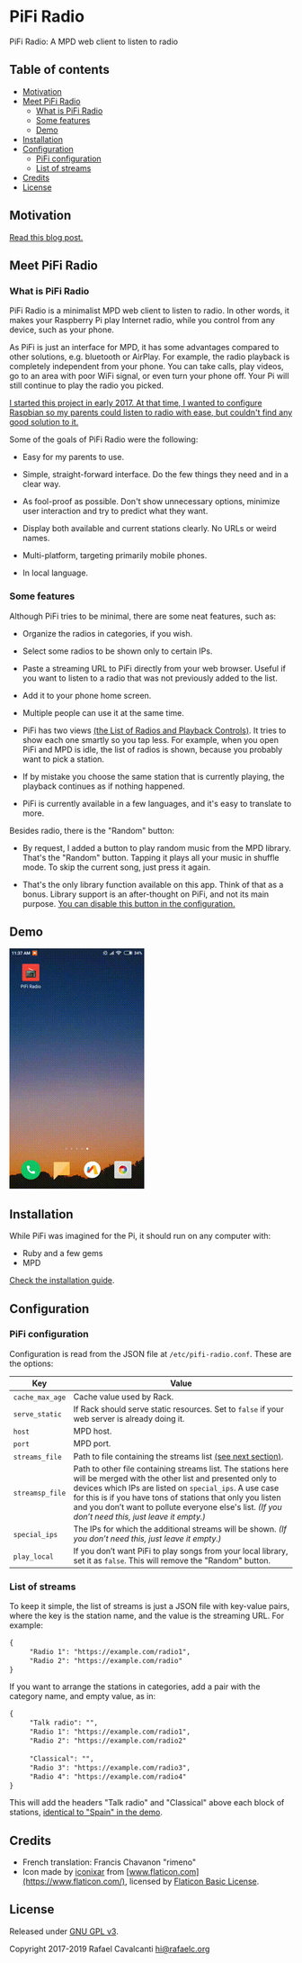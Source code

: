 # PiFi Radio

PiFi Radio: A MPD web client to listen to radio

## Table of contents
* [Motivation](#motivation)
* [Meet PiFi Radio](#meet-pifi-radio)
   * [What is PiFi Radio](#what-is-pifi-radio)
   * [Some features](#some-features)
   * [Demo](#demo)
* [Installation](#installation)
* [Configuration](#configuration)
   * [PiFi configuration](#pifi-configuration)
   * [List of streams](#list-of-streams)
* [Credits](#credits)
* [License](#license)


## Motivation

[Read this blog post.](https://rafaelc.org/blog/the-motivation-for-pifi-radio/)


## Meet PiFi Radio

### What is PiFi Radio

PiFi Radio is a minimalist MPD web client to listen to radio. In other words, it makes your Raspberry Pi play Internet radio, while you control from any device, such as your phone.

As PiFi is just an interface for MPD, it has some advantages compared to other solutions, e.g. bluetooth or AirPlay. For example, the radio playback is completely independent from your phone. You can take calls, play videos, go to an area with poor WiFi signal, or even turn your phone off. Your Pi will still continue to play the radio you picked.

[I started this project in early 2017. At that time, I wanted to configure Raspbian so my parents could listen to radio with ease, but couldn't find any good solution to it.](https://rafaelc.org/blog/the-motivation-for-pifi-radio/)

Some of the goals of PiFi Radio were the following:

- Easy for my parents to use.

- Simple, straight-forward interface. Do the few things they need and in a clear way.

- As fool-proof as possible. Don't show unnecessary options, minimize user interaction and try to predict what they want.

- Display both available and current stations clearly. No URLs or weird names.

- Multi-platform, targeting primarily mobile phones.

- In local language.



### Some features

Although PiFi tries to be minimal, there are some neat features, such as:

- Organize the radios in categories, if you wish.

- Select some radios to be shown only to certain IPs.

- Paste a streaming URL to PiFi directly from your web browser. Useful if you want to listen to a radio that was not previously added to the list.

- Add it to your phone home screen.

- Multiple people can use it at the same time.

- PiFi has two views [(the List of Radios and Playback Controls)](#demo). It tries to show each one smartly so you tap less. For example, when you open PiFi and MPD is idle, the list of radios is shown, because you probably want to pick a station.

- If by mistake you choose the same station that is currently playing, the playback continues as if nothing happened.

- PiFi is currently available in a few languages, and it's easy to translate to more.


Besides radio, there is the "Random" button:

- By request, I added a button to play random music from the MPD library. That's the "Random" button. Tapping it plays all your music in shuffle mode. To skip the current song, just press it again.

- That's the only library function available on this app. Think of that as a bonus. Library support is an after-thought on PiFi, and not its main purpose. [You can disable this button in the configuration.](#pifi-configuration)


## Demo

![Video demo](resources/demo.gif)


## Installation

While PiFi was imagined for the Pi, it should run on any computer with:

- Ruby and a few gems
- MPD

[Check the installation guide](INSTALL.md).


## Configuration

### PiFi configuration

Configuration is read from the JSON file at `/etc/pifi-radio.conf`. These are the options:

| Key             | Value
| --------------- | -------------------------------------------------------------------------
| `cache_max_age` | Cache value used by Rack.
| `serve_static`  | If Rack should serve static resources. Set to `false` if your web server is already doing it.
| `host`					| MPD host.
| `port`					| MPD port.
| `streams_file`  | Path to file containing the streams list [(see next section)](#list-of-streams).
| `streamsp_file` | Path to other file containing streams list. The stations here will be merged with the other list and presented only to devices which IPs are listed on `special_ips`. A use case for this is if you have tons of stations that only you listen and you don’t want to pollute everyone else's list. *(If you don’t need this, just leave it empty.)*
| `special_ips`   | The IPs for which the additional streams will be shown. *(If you don’t need this, just leave it empty.)*
| `play_local`    | If you don’t want PiFi to play songs from your local library, set it as `false`. This will remove the "Random" button.


### List of streams

To keep it simple, the list of streams is just a JSON file with key-value pairs, where the key is the station name, and the value is the streaming URL. For example:

    {
         "Radio 1": "https://example.com/radio1",
         "Radio 2": "https://example.com/radio"
    }

If you want to arrange the stations in categories, add a pair with the category name, and empty value, as in:

    {
         "Talk radio": "",
         "Radio 1": "https://example.com/radio1",
         "Radio 2": "https://example.com/radio2"

         "Classical": "",
         "Radio 3": "https://example.com/radio3",
         "Radio 4": "https://example.com/radio4"
    }

This will add the headers "Talk radio" and "Classical" above each block of stations, [identical to "Spain" in the demo](#demo).


## Credits

* French translation: Francis Chavanon "rimeno"
* Icon made by [iconixar](https://www.flaticon.com/authors/iconixar) from [www.flaticon.com](https://www.flaticon.com/), licensed by [Flaticon Basic License](app/icon/license.pdf).


## License

Released under [GNU GPL v3](LICENSE).

Copyright 2017-2019 Rafael Cavalcanti <hi@rafaelc.org>

